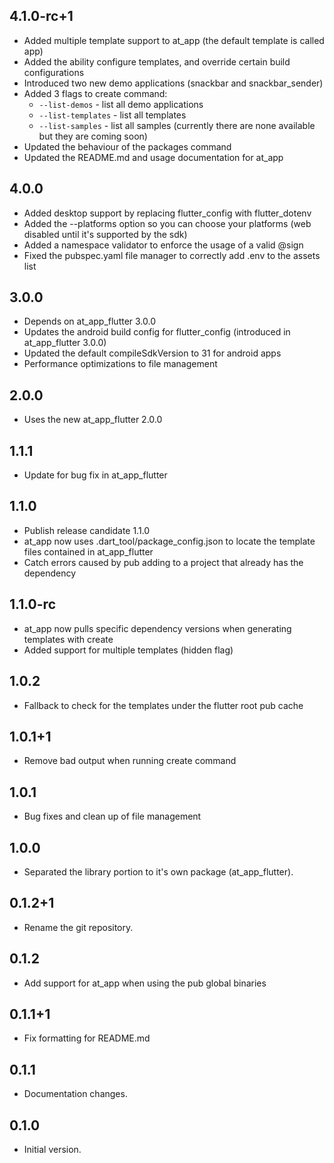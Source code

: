 ## 4.1.0-rc+1

- Added multiple template support to at_app (the default template is called app)
- Added the ability configure templates, and override certain build configurations
- Introduced two new demo applications (snackbar and snackbar_sender)
- Added 3 flags to create command:
  - ```--list-demos``` - list all demo applications
  - ```--list-templates``` - list all templates
  - ```--list-samples``` - list all samples (currently there are none available but they are coming soon)
- Updated the behaviour of the packages command
- Updated the README.md and usage documentation for at_app

## 4.0.0

- Added desktop support by replacing flutter_config with flutter_dotenv
- Added the --platforms option so you can choose your platforms (web disabled until it's supported by the sdk)
- Added a namespace validator to enforce the usage of a valid @sign
- Fixed the pubspec.yaml file manager to correctly add .env to the assets list

## 3.0.0

- Depends on at_app_flutter 3.0.0
- Updates the android build config for flutter_config (introduced in at_app_flutter 3.0.0)
- Updated the default compileSdkVersion to 31 for android apps
- Performance optimizations to file management

## 2.0.0

- Uses the new at_app_flutter 2.0.0

## 1.1.1

- Update for bug fix in at_app_flutter

## 1.1.0

- Publish release candidate 1.1.0
- at_app now uses .dart_tool/package_config.json to locate the template files contained in at_app_flutter
- Catch errors caused by pub adding to a project that already has the dependency

## 1.1.0-rc

- at_app now pulls specific dependency versions when generating templates with create
- Added support for multiple templates (hidden flag)

## 1.0.2

- Fallback to check for the templates under the flutter root pub cache

## 1.0.1+1

- Remove bad output when running create command

## 1.0.1

- Bug fixes and clean up of file management

## 1.0.0

- Separated the library portion to it's own package (at_app_flutter).

## 0.1.2+1

- Rename the git repository.

## 0.1.2

- Add support for at_app when using the pub global binaries

## 0.1.1+1

- Fix formatting for README.md

## 0.1.1

- Documentation changes.

## 0.1.0

- Initial version.
